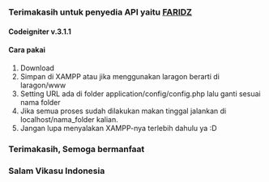 ### Terimakasih untuk penyedia API yaitu [__FARIDZ__](https://farizdotid.com/blog/dokumentasi-api-daerah-indonesia/)
#### Codeigniter v.3.1.1
#### Cara pakai
1. Download
2. Simpan di XAMPP atau jika menggunakan laragon berarti di laragon/www
3. Setting URL ada di folder application/config/config.php lalu ganti sesuai nama folder
4. Jika semua proses sudah dilakukan makan tinggal jalankan di localhost/nama_folder kalian.
5. Jangan lupa menyalakan XAMPP-nya terlebih dahulu ya :D

### Terimakasih, Semoga bermanfaat
### Salam Vikasu Indonesia
